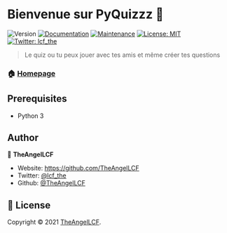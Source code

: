 # Bienvenue sur PyQuizzz 👋
![Version](https://img.shields.io/badge/version-1.0.0-blue.svg?cacheSeconds=2592000)
[![Documentation](https://img.shields.io/badge/documentation-yes-brightgreen.svg)](https://github.com/kefranabg/readme-md-generator#readme)
[![Maintenance](https://img.shields.io/badge/Maintained%3F-yes-green.svg)](https://github.com/kefranabg/readme-md-generator/graphs/commit-activity)
[![License: MIT](https://img.shields.io/github/license/TheAngelLCF/PyQuizzz)](https://github.com/kefranabg/readme-md-generator/blob/master/LICENSE)
[![Twitter: lcf\_the](https://img.shields.io/twitter/follow/lcf\_the.svg?style=social)](https://twitter.com/lcf\_the)

> Le quiz ou tu peux jouer avec tes amis et même créer tes questions

### 🏠 [Homepage](https://github.com/TheAngelLCF/PyQuizzz)

## Prerequisites

- Python 3

## Author

👤 **TheAngelLCF**

* Website: https://github.com/TheAngelLCF
* Twitter: [@lcf\_the](https://twitter.com/lcf\_the)
* Github: [@TheAngelLCF](https://github.com/TheAngelLCF)

## 📝 License

Copyright © 2021 [TheAngelLCF](https://github.com/TheAngelLCF).
